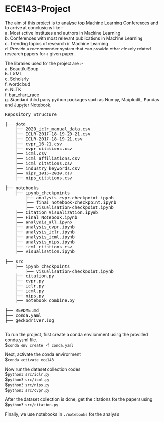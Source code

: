 # ECE143-Project

The aim of this project is to analyse top Machine Learning Conferences and to arrive at conclusions like:-\
a. Most active institutes and authors in Machine Learning <br /> 
b. Conferences with most relevant publications in Machine Learning <br /> 
c. Trending topics of research in Machine Learning <br />
d. Provide a recommender system that can provide other closely related research papers for a given paper. 

The libraries used for the project are :- \
a. BeautifulSoup\
b. LXML\
c. Scholarly\
f. wordcloud \
e. NLTK \
f. bar_chart_race \
g. Standard third party python packages such as Numpy, Matplotlib, Pandas and Jupyter Notebook.

<pre>
Repository Structure

├── data  
    ├── 2020_iclr_manual_data.csv
    ├── ICLR-2017-18-19-20-21.csv
    ├── ICLR-2017-18-19-21.csv 
    ├── cvpr_16-21.csv
    ├── cvpr_citations.csv
    ├── icml.csv
    ├── icml_affiliations.csv
    ├── icml_citations.csv
    ├── industry_keywords.csv
    ├── nips_2016-2020.csv
    ├── nips_citations.csv
        
├── notebooks
    ├── ipynb_checkpoints
        ├── analysis_cvpr-checkpoint.ipynb
        ├── final_notebook-checkpoint.ipynb
        ├── visualisation-checkpoint.ipynb
    ├── Citation_Visualization.ipynb
    ├── Final_Notebook.ipynb
    ├── analysis_all.ipynb
    ├── analysis_cvpr.ipynb
    ├── analysis_iclr.ipynb
    ├── analysis_icml.ipynb
    ├── analysis_nips.ipynb
    ├── icml_citations.csv
    ├── visualisation.ipynb
    
├── src
    ├── ipynb_checkpoints
        ├── visualisation-checkpoint.ipynb  
    ├── citation.py
    ├── cvpr.py   
    ├── iclr.py
    ├── icml.py 
    ├── nips.py
    ├── notebook_combine.py
    
├── README.md
├── conda.yaml
├── geckodriver.log

</pre>

To run the project, first create a conda environment using the provided conda.yaml file. \
    $`conda env create -f conda.yaml`

Next, activate the conda environment\
    $`conda activate ece143`

Now run the dataset collection codes\
    $`python3 src/iclr.py`\
    $`python3 src/icml.py`\
    $`python3 src/nips.py`\
    $`python3 src/cvpr.py`

After the dataset collection is done, get the citations for the papers using \
    $`python3 src/citation.py`

Finally, we use notebooks in `./notebooks` for the analysis
